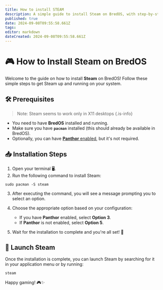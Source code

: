 ```yaml
---
title: How to install STEAM
description: A simple guide to install Steam on BredOS, with step-by-step instructions for both Panthor-enabled and non-Panthor configurations.
published: true
date: 2024-09-08T09:55:58.661Z
tags: 
editor: markdown
dateCreated: 2024-09-08T09:55:58.661Z
---
```


# 🎮 How to Install Steam on BredOS

Welcome to the guide on how to install **Steam** on BredOS! Follow these simple steps to get Steam up and running on your system.

## 🛠️ Prerequisites
> Note: Steam seems to work only in X11 desktops
{.is-info}

- You need to have **BredOS** installed and running.
- Make sure you have **`pacman`** installed (this should already be available in BredOS).
- Optionally, you can have [**Panthor** enabled](https://wiki.bredos.org/en/how-to/how-to-setup-panthor), but it's not required.



## 📥 Installation Steps

1. Open your terminal 🖥️.
2. Run the following command to install Steam:
```
sudo pacman -S steam
```

3. After executing the command, you will see a message prompting you to select an option.

4. Choose the appropriate option based on your configuration:
   - If you have **Panthor** enabled, select **Option 3**.
   - If **Panthor** is not enabled, select **Option 5**.

5. Wait for the installation to complete and you're all set! 🎉

## 🚀 Launch Steam

Once the installation is complete, you can launch Steam by searching for it in your application menu or by running:
```
steam
```
Happy gaming! 🎮✨
